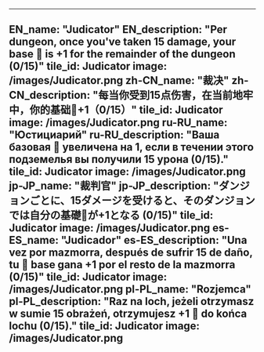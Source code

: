 ---

EN_name: "Judicator"
EN_description: "Per dungeon, once you've taken 15 damage, your base 🔸 is +1 for the remainder of the dungeon (0/15)"
tile_id: Judicator
image: /images/Judicator.png
zh-CN_name: "裁决"
zh-CN_description: "每当你受到15点伤害，在当前地牢中，你的基础🔸+1（0/15）"
tile_id: Judicator
image: /images/Judicator.png
ru-RU_name: "Юстициарий"
ru-RU_description: "Ваша базовая 🔸 увеличена на 1, если в течении этого подземелья вы получили 15 урона (0/15)."
tile_id: Judicator
image: /images/Judicator.png
jp-JP_name: "裁判官"
jp-JP_description: "ダンジョンごとに、15ダメージを受けると、そのダンジョンでは自分の基礎🔸が+1となる (0/15)"
tile_id: Judicator
image: /images/Judicator.png
es-ES_name: "Judicador"
es-ES_description: "Una vez por mazmorra, después de sufrir 15 de daño, tu 🔸 base gana +1 por el resto de la mazmorra (0/15)"
tile_id: Judicator
image: /images/Judicator.png
pl-PL_name: "Rozjemca"
pl-PL_description: "Raz na loch, jeżeli otrzymasz w sumie 15 obrażeń, otrzymujesz +1 🔸 do końca lochu (0/15)."
tile_id: Judicator
image: /images/Judicator.png
---